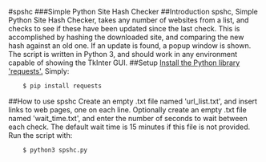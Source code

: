 ﻿#spshc
###Simple Python Site Hash Checker
##Introduction
spshc, Simple Python Site Hash Checker, takes any number of websites from a list, and checks to see if these have been updated since the last check. This is accomplished by hashing the downloaded site, and comparing the new hash against an old one. If an update is found, a popup window is shown.
The script is written in Python 3, and should work in any environment capable of showing the TkInter GUI.
##Setup
[Install the Python library 'requests'.](https://github.com/kennethreitz/requests)
 Simply:
``` bash
    $ pip install requests
``` 
##How to use spshc
Create an empty .txt file named 'url_list.txt', and insert links to web pages, one on each line.
Optionally create an empty .txt file named 'wait_time.txt', and enter the number of seconds to wait between each check. The default wait time is 15 minutes if this file is not provided.
Run the script with:
``` bash
    $ python3 spshc.py
```
 